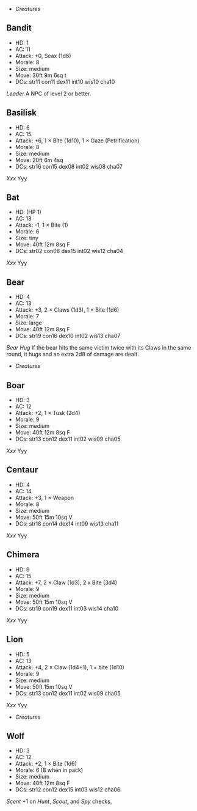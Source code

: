 
<!-- .margin.compass -->
* _Creatures_


<!-- <div.creature> -->
## Bandit

* HD: 1
* AC: 11
* Attack: +0, Seax (1d6)
* Morale: 8
* Size: medium
* Move: 30ft 9m 6sq t
* DCs: str11 con11 dex11 int10 wis10 cha10

_Leader_ A NPC of level 2 or better.
<!-- </div> -->

<!-- <div.creature> -->
## Basilisk

* HD: 6
* AC: 15
* Attack: +6, 1 × Bite (1d10), 1 × Gaze (Petrification)
* Morale: 8
* Size: medium
* Move: 20ft 6m 4sq
* DCs: str16 con15 dex08 int02 wis08 cha07

_Xxx_ Yyy
<!-- </div> -->

<!-- <div.creature> -->
## Bat

* HD: (HP 1)
* AC: 13
* Attack: -1, 1 × Bite (1)
* Morale: 6
* Size: tiny
* Move: 40ft 12m 8sq F
* DCs: str02 con08 dex15 int02 wis12 cha04

_Xxx_ Yyy
<!-- </div> -->

<!-- <div.creature> -->
## Bear

* HD: 4
* AC: 13
* Attack: +3, 2 × Claws (1d3), 1 × Bite (1d6)
* Morale: 7
* Size: large
* Move: 40ft 12m 8sq F
* DCs: str19 con16 dex10 int02 wis13 cha07

_Bear Hug_ If the bear hits the same victim twice with its Claws in the same round, it hugs and an extra 2d8 of damage are dealt.
<!-- </div> -->

<!-- PAGE BREAK creatures -->

<!-- .margin.compass -->
* _Creatures_

<!-- <div.creature> -->
## Boar

* HD: 3
* AC: 12
* Attack: +2, 1 × Tusk (2d4)
* Morale: 9
* Size: medium
* Move: 40ft 12m 8sq F
* DCs: str13 con12 dex11 int02 wis09 cha05

_Xxx_ Yyy
<!-- </div> -->

<!-- <div.creature> -->
## Centaur

* HD: 4
* AC: 14
* Attack: +3, 1 × Weapon
* Morale: 8
* Size: medium
* Move: 50ft 15m 10sq V
* DCs: str18 con14 dex14 int09 wis13 cha11

_Xxx_ Yyy
<!-- </div> -->

<!-- <div.creature> -->
## Chimera

* HD: 9
* AC: 15
* Attack: +7, 2 × Claw (1d3), 2 x Bite (3d4)
* Morale: 9
* Size: medium
* Move: 50ft 15m 10sq V
* DCs: str19 con19 dex11 int03 wis14 cha10

_Xxx_ Yyy
<!-- </div> -->

<!-- <div.creature> -->
## Lion

* HD: 5
* AC: 13
* Attack: +4, 2 × Claw (1d4+1), 1 × bite (1d10)
* Morale: 9
* Size: medium
* Move: 50ft 15m 10sq V
* DCs: str13 con12 dex11 int02 wis09 cha05

_Xxx_ Yyy
<!-- </div> -->

<!-- PAGE BREAK creatures -->

<!-- .margin.compass -->
* _Creatures_

<!-- <div.creature> -->
## Wolf

* HD: 3
* AC: 12
* Attack: +2, 1 × Bite (1d6)
* Morale: 6 (8 when in pack)
* Size: medium
* Move: 40ft 12m 8sq F
* DCs: str12 con12 dex15 int03 wis12 cha06

_Scent_ +1 on _Hunt_, _Scout_, and _Spy_ checks.
<!-- </div> -->


<script>
  onDocumentReady(function() {

    var gatherStats = function(e) {
      return elts(e, 'li').reduce(
        function(h, ee) {
          var s = ee.textContent.trim();
          var m = s.match(/^([^:]+):(.*)$/);
          h[m[1].toLowerCase()] = m[2].trim();
          return h; },
        {});
    };
    var mean = function() {
      return Math.ceil(
        Array.from(arguments).reduce(function(s, e) { return s + e; }) /
        arguments.length);
    };
    var invert = function(h) {
      return Object.keys(h).reduce(
        function(hh, k) { hh[k] = 21 - h[k]; return hh; },
        {});
    };
    var htos = function(h) {
      return Object.keys(h)
        .map(function(k) { return k.toUpperCase() + h[k]; })
        .join(' ');
    };
    var expandStats = function(h) {
      h.hd0 = h.hd;
      h.hd1 = parseInt(h.hd0, 10);
      h.hd2 = Math.floor(h.hd1 / 2);
      h.hp = Math.floor(h.hd1 * 4.5);
      if (h.hd0.slice(0, 1) === '(') {
        h.hd = '';
        h.hd2 = 0;
        h.hp = parseInt(h.hd0.match(/(\d+)/)[1], 10);
      }
      h.dcs0 = h.dcs;
      h.dcs = h.dcs.split(' ').reduce(
        function(hh, s) {
          hh[s.slice(0, 3)] = parseInt(s.slice(3), 10);
          return hh; },
        {});
      h.tcs = invert(h.dcs);
      h.tcs.bod = mean(h.tcs.str, h.tcs.con, h.tcs.dex);
      h.tcs.sou = mean(h.tcs.int, h.tcs.wis, h.tcs.cha);
      h.tcs.phy = mean(h.tcs.str, h.tcs.con);
      h.tcs.eva = mean(h.tcs.dex, h.tcs.int);
      h.tcs.men = mean(h.tcs.wis, h.tcs.cha);
      h.tcs.lea = mean(h.tcs.int, h.tcs.wis);
      h.tcs.imp = mean(h.tcs.dex, h.tcs.wis);
      h.tcs.all = mean(
        h.tcs.str, h.tcs.con, h.tcs.dex, h.tcs.int, h.tcs.wis, h.tcs.cha);
      h.dcs = invert(h.tcs);
      h.ini = `+${h.dcs.imp}`;
      var savh = { phy: h.tcs.phy, eva: h.tcs.eva, men: h.tcs.men };
      h.save = `1d20 + ${h.hd2} ≥ ${htos(savh)}`;
      return h;
    };
    var setValue = function(e, k, v) {
      var ve = elt(e, `.v.${k}`);
      ve.innerHTML = '';
      if (typeof v === 'string') { ve.textContent = v; }
      else if (v === undefined || v === null) {}
      else { ve.appendChild(v); }
    };
    var makeGrid = function(h, tes) {
      var te = elt('#creature_template').content.cloneNode(true);
      var hde = c('div');
      hde.appendChild(c('span.hd', '' + h.hd));
      hde.appendChild(c('span.hp', `(hp${h.hp})`));
      setValue(te, 'hd', hde);
      setValue(te, 'ac', h.ac);
      setValue(te, 'ini', h.ini);
      setValue(te, 'att', h.attack);
      setValue(te, 'sav', h.save);
      setValue(te, 'mor', h.morale);
      setValue(te, 'mov', h.move);
      setValue(te, 'dcs', h.dcs0);
      var txe = elt(te, '.t');
      txe.innerHTML = '';
      tes.forEach(function(te) { txe.appendChild(te); });
      return te;
    };

    elts('.creature').forEach(function(e) {
      var ule = elt(e, 'ul');
      var tes = elts(e, 'p');
      var h = expandStats(gatherStats(e));
      ule.remove();
      tes.forEach(function(e) { e.remove(); });
      e.appendChild(makeGrid(h, tes));
    });
  });
//  onDocumentReady(function() {
//
//    elts('.creature').forEach(function(e) {
//
//      var hdt = findValue(e, 'HD');
//      var hd = parseInt(hdt, 10);
//      var hd2 = Math.floor(hd / 2);
//      var hp = Math.floor(hd * 4.5);
//      if (hdt.slice(0, 1) === '(') { setValue(e, 'HD', hdt); }
//      else { setValue(e, 'HD', `${hdt} (HP ${hp})`); }
//
//      var ke = findKey(e, 'DCs');
//      var ve = ke.nextElementSibling;
//      var t = ve.textContent;
//      ve.textContent = '';
//
//      var dch = t.split(' ').reduce(
//        function(h, ss) {
//          var k = ss.slice(0, 3);
//          var v = parseInt(ss.slice(3), 10);
//          h[k] = v;
//          return h; },
//        {});
//      var tch = invert(dch);
//      var tc2h = {};
//      tc2h.bod = mean(tch.str, tch.con, tch.dex);
//      tc2h.sou = mean(tch.int, tch.wis, tch.cha);
//      tc2h.phy = mean(tch.str, tch.con);
//      tc2h.eva = mean(tch.dex, tch.int);
//      tc2h.men = mean(tch.wis, tch.cha);
//      tc2h.lea = mean(tch.int, tch.wis);
//      tc2h.imp = mean(tch.dex, tch.wis);
//      tc2h.all = mean(tch.str, tch.con, tch.dex, tch.int, tch.wis, tch.cha);
//      var dc2h = invert(tc2h);
//
//      // DCs
//
//      ve.appendChild(c('div.dcs', htos(dch)));
//
//      var dcxh = {
//        bod: dc2h.bod, sou: dc2h.sou,
//        phy: dc2h.phy, eva: dc2h.eva, men: dc2h.men,
//        imp: dc2h.imp };
//      ve.appendChild(c('div.dcs', htos(dcxh)));
//
//      // Initiative
//
//      setValue(e, 'Ini', '1d20 + ' + dc2h.imp);
//
//      // Save
//
//      var savh = { phy: tc2h.phy, eva: tc2h.eva, men: tc2h.men };
//      setValue(e, 'Save', c('div.dcs', `1d20 + ${hd2} ≥ ${htos(savh)}`));
//
//      // Morale
//
//      var mor = findValue(e, 'Morale');
//      setValue(e, 'Morale', `2d6 ≤ ${mor}`);
//    });
//  });

  onDocumentReady(function() {

    //
    // generate compass...

    var pages = elts('[data-aa-title="creatures"] .page');

    var firsts = pages.map(function(pe) {
      return elt(pe, '.creature h2').textContent; });

    pages.forEach(function(pe, i) {
      var k = firsts[i];
      var ule = elt(pe, 'ul.compass');
      firsts.forEach(function(f, j) {
        var lie;
        if (i === j) {
          lie = c('li', ''); lie.appendChild(c('strong', f)); }
        else {
          lie = c('li', f); }
        ule.appendChild(lie);
      });
    });
  });
</script>
<template id="creature_template">
  <div class="creature-grid">
    <div class="k s1 hd">HD</div><div class="v s1 hd">v</div>
    <div class="k s1 ac">AC</div><div class="v s1 ac">v</div>
    <div class="k s1 ini">Ini</div><div class="v s1 ini">v</div>
    <div class="k att">Att</div><div class="v att">v</div>
    <div class="k sav">Save</div><div class="v sav">v</div>
    <div class="k mor">Morale</div><div class="v mor">v</div>
    <div class="k mov">Move</div><div class="v mov">v</div>
    <div class="k dcs">DCs</div><div class="v dcs">v</div>
    <div class="t">t</div>
  </div>
</template>

